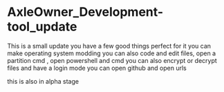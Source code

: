 # AxleOwner_Development-tool_update
This is a small update
you have a few good things perfect for it
you can make operating system modding
you can also code and edit files, open a partition cmd , open powershell and cmd
you can also encrypt or decrypt files and have a login mode
you can open github and open urls


this is also in alpha stage
